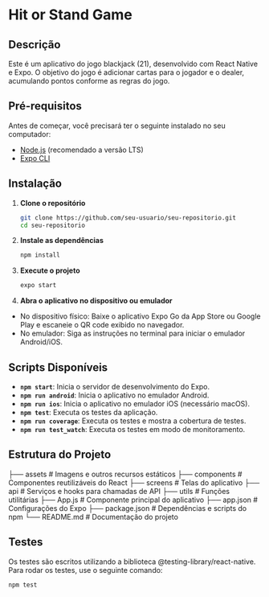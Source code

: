# Hit or Stand Game

## Descrição

Este é um aplicativo do jogo blackjack (21), desenvolvido com React Native e Expo. O objetivo do jogo é adicionar cartas para o jogador e o dealer, acumulando pontos conforme as regras do jogo. 

## Pré-requisitos

Antes de começar, você precisará ter o seguinte instalado no seu computador:

- [Node.js](https://nodejs.org/) (recomendado a versão LTS)
- [Expo CLI](https://docs.expo.dev/get-started/installation/)

## Instalação

1. **Clone o repositório**
   ```sh
   git clone https://github.com/seu-usuario/seu-repositorio.git
   cd seu-repositorio
   ```
2. **Instale as dependências**
   ```sh
   npm install
   ```
3. **Execute o projeto**
   ```sh
   expo start
   ```
4. **Abra o aplicativo no dispositivo ou emulador**
- No dispositivo físico: Baixe o aplicativo Expo Go da App Store ou Google Play e escaneie o QR code exibido no navegador.
- No emulador: Siga as instruções no terminal para iniciar o emulador Android/iOS.

## Scripts Disponíveis

- **`npm start`**: Inicia o servidor de desenvolvimento do Expo.
- **`npm run android`**: Inicia o aplicativo no emulador Android.
- **`npm run ios`**: Inicia o aplicativo no emulador iOS (necessário macOS).
- **`npm test`**: Executa os testes da aplicação.
- **`npm run coverage`**: Executa os testes e mostra a cobertura de testes.
- **`npm run test_watch`**: Executa os testes em modo de monitoramento.

## Estrutura do Projeto
├── assets              # Imagens e outros recursos estáticos
├── components          # Componentes reutilizáveis do React
├── screens             # Telas do aplicativo
├── api                 # Serviços e hooks para chamadas de API
├── utils               # Funções utilitárias
├── App.js              # Componente principal do aplicativo
├── app.json            # Configurações do Expo
├── package.json        # Dependências e scripts do npm
└── README.md           # Documentação do projeto

## Testes
Os testes são escritos utilizando a biblioteca @testing-library/react-native.
Para rodar os testes, use o seguinte comando:
   ```sh
   npm test
   ```